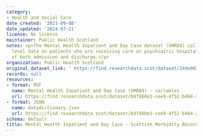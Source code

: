 ```yaml
---
category:
- Health and Social Care
date_created: '2021-09-08'
date_updated: '2024-07-11'
license: No licence
maintainer: Public Health Scotland
notes: <p>The Mental Health Inpatient and Day Case dataset (SMR04) collects episode
  level data on patients who are receiving care at psychiatric hospitals at the point
  of both admission and discharge.</p>
organization: Public Health Scotland
original_dataset_link: ' https://find.researchdata.scot/dataset/24de9d1a-1f48-4c10-b8fc-a3bd7449e191'
records: null
resources:
- format: PDF
  name: Mental Health Inpatient and Day Case (SMR04) - variables
  url: https://find.researchdata.scot/dataset/b9f460e1-cee9-4f52-b464-26b421886939/resource/cdc4a53a-c97c-4a79-a6a0-af1c71904ad5/download/mental-health-inpatient-and-day-case-scottish-morbidity-record-smr04-variables.pdf
- format: JSON
  name: datadictionary.json
  url: https://find.researchdata.scot/dataset/b9f460e1-cee9-4f52-b464-26b421886939/resource/24de9d1a-1f48-4c10-b8fc-a3bd7449e191/download/datadictionary.json
schema: default
title: Mental Health Inpatient and Day Case - Scottish Morbidity Record (SMR04)
---
```

